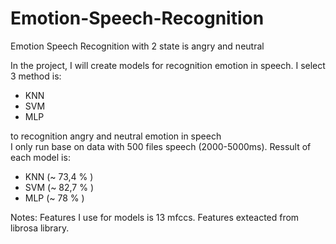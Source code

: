 # Emotion-Speech-Recognition
Emotion Speech Recognition with 2 state is angry and neutral

In the project, I will create  models for recognition emotion in speech. I select 3 method is:
- KNN
- SVM 
- MLP 

to recognition angry and neutral emotion in speech  
I only run base on data with 500 files speech (2000-5000ms). Ressult of each model is:
* KNN (~ 73,4 % )
* SVM (~ 82,7 % )
* MLP (~ 78 % )

Notes: Features I use for models is 13 mfccs. Features exteacted from librosa library. 
